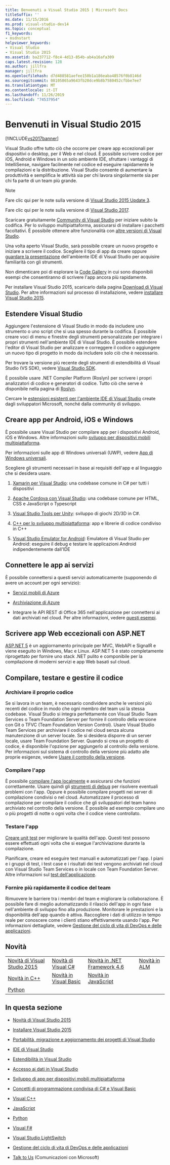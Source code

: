 ```yaml
---
title: Benvenuti a Visual Studio 2015 | Microsoft Docs
titleSuffix: ''
ms.date: 11/15/2016
ms.prod: visual-studio-dev14
ms.topic: conceptual
f1_keywords:
- msdnstart
helpviewer_keywords:
- Visual Studio
- Visual Studio 2015
ms.assetid: ba237712-f8c4-4d13-854b-ab4a16afa309
caps.latest.revision: 128
ms.author: jillfra
manager: jillfra
ms.openlocfilehash: d7d488581aefee150b1a186eaba48576f0b8146d
ms.sourcegitcommit: 08105865a9643fb20dce9b8b7580452cfbbe7ee7
ms.translationtype: MT
ms.contentlocale: it-IT
ms.lasthandoff: 11/26/2019
ms.locfileid: "74537954"
---
```

# <a name="welcome-to-visual-studio-2015"></a>Benvenuti in Visual Studio 2015
[!INCLUDE[vs2017banner](includes/vs2017banner.md)]

Visual Studio offre tutto ciò che occorre per creare app eccezionali per dispositivi o desktop, per il Web e nel cloud. È possibile scrivere codice per iOS, Android e Windows in un solo ambiente IDE, sfruttare i vantaggi di IntelliSense, navigare facilmente nel codice ed eseguire rapidamente le compilazioni e la distribuzione. Visual Studio consente di aumentare la produttività e semplifica le attività sia per chi lavora singolarmente sia per chi fa parte di un team più grande.

> [!NOTE]
> Fare clic qui per le note sulla versione di [Visual Studio 2015 Update 3](https://www.visualstudio.com/news/releasenotes/vs2015-update3-vs).
>
> Fare clic qui per le note sulla versione di [Visual Studio 2017](https://www.visualstudio.com/news/releasenotes/vs2017-relnotes).

 Scaricare gratuitamente [Community di Visual Studio](https://go.microsoft.com/fwlink/?LinkId=517106) per iniziare subito la codifica. Per lo sviluppo multipiattaforma, assicurarsi di installare i pacchetti facoltativi. È possibile ottenere altre funzionalità con [altre versioni di Visual Studio](https://visualstudio.microsoft.com/vs/compare/).

 Una volta aperto Visual Studio, sarà possibile creare un nuovo progetto e iniziare a scrivere il codice. Scegliere il tipo di app da creare oppure [guardare la presentazione](./ide/visual-studio-ide.md) dell'ambiente IDE di Visual Studio per acquisire familiarità con gli strumenti.

 Non dimenticare poi di esplorare la [Code Gallery](https://code.msdn.microsoft.com/) in cui sono disponibili esempi che consentiranno di scrivere l'app ancora più rapidamente.

 Per installare Visual Studio 2015, scaricarlo dalla pagina [Download di Visual Studio](https://www.visualstudio.com/downloads/download-visual-studio-vs.aspx). Per altre informazioni sul processo di installazione, vedere [installare Visual Studio 2015](./install/install-visual-studio-2015.md).

## <a name="extend-visual-studio"></a>Estendere Visual Studio
 Aggiungere l'estensione di Visual Studio in modo da includere uno strumento o uno script che si usa spesso durante la codifica. È possibile creare voci di menu e finestre degli strumenti personalizzate per integrare i propri strumenti nell'ambiente IDE di Visual Studio. È possibile estendere l'editor di Visual Studio per analizzare e correggere il codice o aggiungere un nuovo tipo di progetto in modo da includere solo ciò che è necessario.

 Per trovare la versione più recente degli strumenti di estendibilità di Visual Studio (VS SDK), vedere [Visual Studio SDK](./extensibility/visual-studio-sdk.md).

 È possibile usare .NET Compiler Platform (Roslyn) per scrivere i propri analizzatori di codice e generatori di codice. Tutto ciò che serve è disponibile nella pagina di [Roslyn](https://github.com/dotnet/Roslyn).

 Cercare le [estensioni esistenti per l'ambiente IDE di Visual Studio](https://visualstudiogallery.msdn.microsoft.com/) create dagli sviluppatori Microsoft, nonché dalla community di sviluppo.

## <a name="build-apps-for-android-ios-and-windows"></a>Creare app per Android, iOS e Windows
 È possibile usare Visual Studio per compilare app per i dispositivi Android, iOS e Windows. Altre informazioni sullo [sviluppo per dispositivi mobili multipiattaforma](./cross-platform/cross-platform-mobile-development-in-visual-studio.md).

 Per informazioni sulle app di Windows universali (UWP), vedere [App di Windows universali](https://dev.windows.com/windows-apps).

 Scegliere gli strumenti necessari in base ai requisiti dell'app e al linguaggio che si desidera usare.

1. [Xamarin per Visual Studio](./cross-platform/build-apps-with-native-ui-using-xamarin-in-visual-studio.md): una codebase comune in C# per tutti i dispositivi

2. [Apache Cordova con Visual Studio](https://msdn.microsoft.com/library/db446f2c-6ba4-4c76-aac5-4c66f43b8c42): una codebase comune per HTML, CSS e JavaScript o Typescript

3. [Visual Studio Tools per Unity](./cross-platform/visual-studio-tools-for-unity.md): sviluppo di giochi 2D/3D in C#.

4. [C++ per lo sviluppo multipiattaforma](./cross-platform/visual-cpp-for-cross-platform-mobile-development.md): app e librerie di codice condiviso in C++

5. [Visual Studio Emulator for Android](./cross-platform/visual-studio-emulator-for-android.md): Emulatore di Visual Studio per Android: eseguire il debug e testare le applicazioni Android indipendentemente dall'IDE

## <a name="connect-your-apps-to-services"></a>Connettere le app ai servizi
 È possibile connettersi a questi servizi automaticamente (supponendo di avere un account per ogni servizio):

- [Servizi mobili di Azure](https://azure.microsoft.com/documentation/services/mobile-services/)

- [Archiviazione di Azure](https://azure.microsoft.com/documentation/services/storage/)

- Integrare le API REST di Office 365 nell'applicazione per connettersi ai dati archiviati nel cloud. Per altre informazioni, vedere [questi esempi](https://github.com/OfficeDev/?utf8=%E2%9C%93&query=o365).

## <a name="write-great-web-apps-with-aspnet"></a>Scrivere app Web eccezionali con ASP.NET
 [ASP.NET 5](https://docs.microsoft.com/aspnet/core/?view=aspnetcore-3.0) è un aggiornamento principale per MVC, WebAPI e SignalR e viene eseguito in Windows, Mac e Linux.  ASP.NET 5 è stato completamente riprogettato per fornire uno stack .NET pulito e componibile per la compilazione di moderni servizi e app Web basati sul cloud.

## <a name="build-test-and-manage-your-code"></a>Compilare, testare e gestire il codice

### <a name="check-in-your-code"></a>Archiviare il proprio codice
 Se si lavora in un team, è necessario condividere anche le versioni più recenti del codice in modo che ogni membro del team usi la stessa codebase. Visual Studio si integra perfettamente con Visual Studio Team Services o Team Foundation Server per fornire il controllo della versione con Git o TFVC (Team Foundation Version Control). Usare Visual Studio Team Services per archiviare il codice nel cloud senza alcuna manutenzione di un server locale. Se si desidera disporre di un server locale, usare Team Foundation Server. Quando si crea un progetto di codice, è disponibile l'opzione per aggiungerlo al controllo della versione. Per informazioni sul sistema di controllo della versione più adatto alle proprie esigenze, vedere [Usare il controllo della versione](https://msdn.microsoft.com/library/33267cee-fe5f-4aa3-b2cd-6d22ceace314).

### <a name="build-your-app"></a>Compilare l'app
 È possibile [compilare l'app localmente](./ide/compiling-and-building-in-visual-studio.md) e assicurarsi che funzioni correttamente. Usare quindi gli [strumenti di debug](./debugger/debugging-in-visual-studio.md) per risolvere eventuali problemi con l'app. Oppure è possibile compilare progetti nei server di compilazione condivisi o nel cloud. Automatizzare il processo di compilazione per compilare il codice che gli sviluppatori del team hanno archiviato nel controllo della versione. È possibile ad esempio compilare uno o più progetti di notte o ogni volta che il codice viene controllato.

### <a name="test-your-app"></a>Testare l'app
 [Creare unit test](./test/unit-test-your-code.md) per migliorare la qualità dell'app. Questi test possono essere effettuati ogni volta che si esegue l'archiviazione durante la compilazione.

 Pianificare, creare ed eseguire test manuali e automatizzati per l'app. I piani e i gruppi di test, i test case e i risultati dei test vengono archiviati nel cloud con Visual Studio Team Services o in locale con Team Foundation Server. Altre informazioni sul [test dell'applicazione](https://msdn.microsoft.com/library/73baa961-c21f-43fe-bb92-3f59ae9b5945).

### <a name="deliver-your-teams-code-faster"></a>Fornire più rapidamente il codice del team
 Rimuovere le barriere tra i membri del team e migliorare la collaborazione. È possibile fare di meglio automatizzando il rilascio dell'app in ogni fase nell'ambiente di sviluppo fino alla produzione. Monitorare le prestazioni e la disponibilità dell'app quando è attiva. Raccogliere i dati di utilizzo in tempo reale per conoscere come i clienti stiano effettivamente usando l'app. Per informazioni dettagliate, vedere [Gestione del ciclo di vita di DevOps e delle applicazioni](https://msdn.microsoft.com/library/74a1f71d-7f23-4c71-8fd7-89ede614fab6).

## <a name="whats-new"></a>Novità

|||||
|-|-|-|-|
|[Novità di Visual Studio 2015](./what-s-new-in-visual-studio-2015.md)|[Novità di Visual C#](https://msdn.microsoft.com/library/9f18dc26-27fa-4603-a639-b573f07a117b)|[Novità in .NET Framework 4.6](https://msdn.microsoft.com/library/1d971dd7-10fc-4692-8dac-30ca308fc0fa)|[Novità in ALM](/azure/devops/server/whats-new)|
|[Novità in C++](https://msdn.microsoft.com/library/1cc09fad-85a2-43c2-b022-bb99f5fe0ad7)|[Novità in Visual Basic](https://msdn.microsoft.com/library/d7e97396-7f42-4873-a81c-4ebcc4b6ca02)|[Novità in JavaScript](javascript/javascript-in-visual-studio.md#whats-new-in-javascript)||
|[Python](./python/getting-started-with-python.md)||||

## <a name="in-this-section"></a>In questa sezione

- [Novità di Visual Studio 2015](./what-s-new-in-visual-studio-2015.md)

- [Installare Visual Studio 2015](./install/install-visual-studio-2015.md)

- [Portabilità, migrazione e aggiornamento dei progetti di Visual Studio](./porting/porting-migrating-and-upgrading-visual-studio-projects.md)

- [IDE di Visual Studio](./ide/visual-studio-ide.md)

- [Estendibilità in Visual Studio](./extensibility/extensibility-in-visual-studio.md)

- [Accesso ai dati in Visual Studio](./data-tools/accessing-data-in-visual-studio.md)

- [Sviluppo di app per dispositivi mobili multipiattaforma](./cross-platform/cross-platform-mobile-development-in-visual-studio.md)

- [Concetti di programmazione condivisa di C# e Visual Basic](https://msdn.microsoft.com/library/fa9bf5e6-07c8-4b5b-b1ae-8a22816a63c6)

- [Visual C++](https://msdn.microsoft.com/library/e8dcc44c-a3e2-4ffe-887c-fd15b18dc458)

- [JavaScript](./javascript/javascript-in-visual-studio.md)

- [Python](./python/getting-started-with-python.md)

- [Visual F#](https://msdn.microsoft.com/library/66f52f8a-a034-4c32-bb83-fa5b030faa4d)

- [Visual Studio LightSwitch](https://msdn.microsoft.com/library/2021a2cf-f684-493f-8d1b-4cdf39bc6eb3)

- [Gestione del ciclo di vita di DevOps e delle applicazioni](https://msdn.microsoft.com/library/74a1f71d-7f23-4c71-8fd7-89ede614fab6)

- [Talk to Us](./ide/talk-to-us.md) (Comunicazioni con Microsoft)
